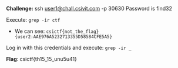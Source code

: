 **Challenge:** ssh user1@chall.csivit.com -p 30630 Password is find32

Execute: `grep -ir ctf`
- We can see: `csictf{not_the_flag}{user2:AAE976A5232713355D58584CFE5A5}`

Log in with this credentials and execute: `grep -ir _` 

**Flag**: csictf{th15_15_unu5u41}
